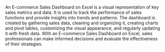 An E-commerce Sales Dashboard on Excel is a visual representation of key sales metrics and data. 
It is used to track the performance of sales functions and provide insights into trends and patterns. 
The dashboard is created by gathering sales data, cleaning and organizing it, creating charts and
pivot tables, customizing the visual appearance, and regularly updating it with fresh data. With 
an E-commerce Sales Dashboard on Excel, sales professionals can make informed decisions and evaluate 
the effectiveness of their strategies.

